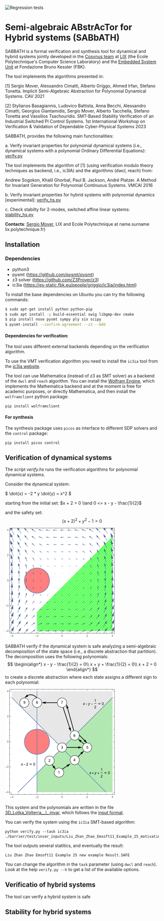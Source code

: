 ![Regression tests](https://github.com/smover/semialgebraic_invariants/workflows/Regression%20tests/badge.svg)

# Semi-algebraic ABstrAcTor for Hybrid systems (SABbATH)

SABBATH is a formal verification and synthesis tool for dynamical and hybrid systems jointly developed in the [Cosynus team](http://www.lix.polytechnique.fr/cosynus/) at [LIX](https://www.lix.polytechnique.fr) (the Ecole Polytechnique's Computer Science Laboratory) and the [Embedded System Unit](https://es.fbk.eu) at Fondazione Bruno Kessler (FBK).

The tool implements the algorithms presented in:

[1] Sergio Mover, Alessandro Cimatti, Alberto Griggo, Ahmed Irfan, Stefano Tonetta. Implicit Semi-Algebraic Abstraction for Polynomial Dynamical Systems. CAV 2021

[2] Stylianos Basagiannis, Ludovico Battista, Anna Becchi, Alessandro Cimatti, Georgios Giantamidis, Sergio Mover, Alberto Tacchella, Stefano Tonetta and Vassilios Tsachouridis. SMT-Based Stability Verification of an Industrial Switched PI Control Systems. 1st International Workshop on Verification & Validation of Dependable Cyber-Physical Systems 2023


SABBATH, provides the following main functionalities:

a. Verify invariant properties for polynomial dynamical systems (i.e., dynamical systems with a polynomial Ordinary Differential Equations): [verify.py](#verification-of-dynamical-systems)

The tool implements the algorithm of [1] (using verification modulo theory techniques as backend, i.e., ic3IA) and the algorithms (dwcl, reach) from:

Andrew Sogokon, Khalil Ghorbal, Paul B. Jackson, André Platzer. A Method for Invariant Generation for Polynomial Continuous Systems. VMCAI 2016

b. Verify invariant properties for hybrid systems with polynomial dynamics [experimental]: [verify_hs.py](#verification-of-hybrid-systems)

c. Check stabilty for 2-modes, switched affine linear systems: [stability_hs.py](#stability-for-hybrid-systems)

**Contacts**: [Sergio Mover](https://www.sergiomover.eu), LIX and Ecole Polytechnique at name.surname <at> lix.polytechnique.fr)


## Installation

### Dependencies
- python3
- pysmt (https://github.com/pysmt/pysmt)
- z3 solver (https://github.com/Z3Prover/z3)
- ic3ia (https://es-static.fbk.eu/people/griggio/ic3ia/index.html)

To install the base dependencies on Ubuntu you can try the following commands:
```bash
$ sudo apt-get install python python-pip
$ sudo apt install -y build-essential swig libgmp-dev cmake
$ pip install nose pysmt sympy ply six scipy
$ pysmt-install --confirm-agreement --z3 --bdd
```

#### Dependencies for verification:

The tool uses different external backends depending on the verification algorithm.

To use the VMT verification algorithm you need to install the `ic3ia` tool from the [ic3ia website](https://es-static.fbk.eu/people/griggio/ic3ia/index.html).

The tool can use Mathematica (instead of z3 as SMT solver) as a backend of the `dwcl` and `reach` algorithm. You can install the [Wolfram Engine](https://www.wolfram.com/engine/), which implements the Mathematica backend and at the moment is free for academic purposes, or directly  Mathematica, and then install the `wolframclient` python package:
```
pip install wolframclient
```

#### For synthesis

The synthesis package uses `picos` as interface to different SDP solvers and the `control` package:
```
pip install picos control
```



## Verification of dynamical systems

The script *verify.hs* runs the verification algorithms for polynomial dynamical systems.

Consider the dynamical system: 

$ \dot{x} = -2 * y \dot{y} = x^2 $

starting from the initial set:
$x + 2 > 0 \land 0 <= x - y - \frac{1}{2}$

and the safety set:
$$
(x + 2)^2 + y^2 - 1 > 0
$$

![Verification problem](./docs/motexample_problem.png)

SABBATH verify if the dynamical system is safe analyzing a semi-algebraic decomposition of the state space  (i.e., a discrete abstraction that partition). The decomposition uses the following polynomials:
$$
\begin{align*}
x - y - \frac{1}{2}  = 0\\
x + y + \frac{1}{2} = 0\\
x + 2 = 0
\end{align*}
$$
to create a discrete abstraction where each state assigns a different sign to each polynomial:

![Semi-algebraic decomposition](./docs/motexample_abstraction.png)

This system and the polynomials are written in the file [3D_Lotka_Volterra__I_.invar](barrier/test/invar_inputs/3D_Lotka_Volterra__I_.invar), which follows the [input format](docs/input_format.md).

You can verify the system using the `ic3ia` SMT-based algorithm:
```
python verify.py --task ic3ia ./barrier/test/invar_inputs/Liu_Zhan_Zhao_Emsoft11_Example_25_motivating.invar 
```

The tool outputs several statitics, and eventually the result:
```
Liu Zhan Zhao Emsoft11 Example 25 new example Result.SAFE
```

You can change the algorithm in the `task` parameter (using `dwcl` and `reach`). Look at the help `verify.py --h` to get a list of the available options.


## Verificatio of hybrid systems

The tool can verify a hybrid system is safe 

## Stability for hybrid systems

